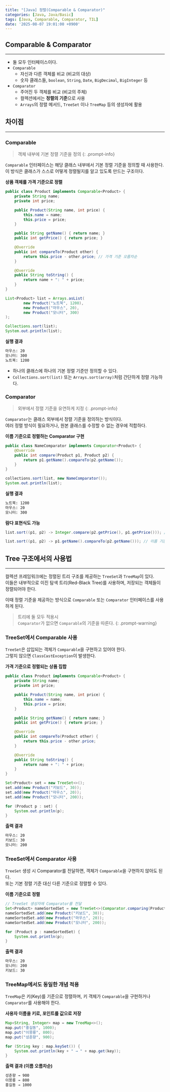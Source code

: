 ```yaml
---
title: "[Java] 정렬(Comparable & Comparator)"
categories: [Java, Java/Basic]
tags: [Java, Comparable, Comparator, TIL]
date: '2025-08-07 19:01:00 +0900'
---
```


## Comparable & Comparator

---

- 둘 모두 인터페이스이다.
- `Comparable`
  - 자신과 다른 객체를 비교 (비교의 대상)
  - 숫자 클래스들, `boolean`, `String`, `Date`, `BigDecimal`, `BigInteger` 등
- `Comparator`
  - 주어진 두 객체를 비교 (비교의 주체)
  - 컬렉션에서는 **정렬의 기준**으로 사용
  - `Arrays`의 정렬 메서드, `TreeSet` 이나 `TreeMap` 등의 생성자에 활용

## 차이점

---

### Comparable

> 객체 내부에 기본 정렬 기준을 정의
{: .prompt-info}

`Comparable` 인터페이스는 해당 클래스 내부에서 기본 정렬 기준을 정의할 때 사용한다.   
이 방식은 클래스가 스스로 어떻게 정렬될지를 알고 있도록 만드는 구조이다.

**상품 객체를 가격 기준으로 정렬**
```java
public class Product implements Comparable<Product> {
    private String name;
    private int price;

    public Product(String name, int price) {
        this.name = name;
        this.price = price;
    }

    public String getName() { return name; }
    public int getPrice() { return price; }

    @Override
    public int compareTo(Product other) {
        return this.price - other.price; // 가격 기준 오름차순
    }

    @Override
    public String toString() {
        return name + ": " + price;
    }
}
```

```java
List<Product> list = Arrays.asList(
        new Product("노트북", 1200),
        new Product("마우스", 20),
        new Product("모니터", 300)
);

Collections.sort(list);
System.out.println(list);
```

**실행 결과**
```bash
마우스: 20
모니터: 300
노트북: 1200
```

- 하나의 클래스에 하나의 기본 정렬 기준만 정의할 수 있다.
- `Collections.sort(list)` 또는 `Arrays.sort(array)`처럼 간단하게 정렬 가능하다.

### Comparator

> 외부에서 정렬 기준을 유연하게 지정
{: .prompt-info}

`Comparator`는 클래스 외부에서 정렬 기준을 정의하는 방식이다.   
여러 정렬 방식이 필요하거나, 원본 클래스를 수정할 수 없는 경우에 적합하다.

**이름 기준으로 정렬하는 Comparator 구현**
```java
public class NameComparator implements Comparator<Product> {
    @Override
    public int compare(Product p1, Product p2) {
        return p1.getName().compareTo(p2.getName());
    }
}
```

```java
collections.sort(list, new NameComparator());
System.out.println(list);
```

**실행 결과**
```bash
노트북: 1200
마우스: 20
모니터: 300
```

**람다 표현식도 가능**
```java
list.sort((p1, p2) -> Integer.compare(p2.getPrice(), p1.getPrice())); // 가격 기준 내림차순
```

```java
list.sort((p1, p2) -> p1.getName().compareTo(p2.getName())); // 이름 기준 오름차순
```

## Tree 구조에서의 사용법

---

컬렉션 프레임워크에는 정렬된 트리 구조를 제공하는 `TreeSet`과 `TreeMap`이 있다.   
이들은 내부적으로 이진 탐색 트리(Red-Black Tree)를 사용하며, 저장되는 객체들이 정렬되어야 한다.   

이때 정렬 기준을 제공하는 방식으로 `Comparable` 또는 `Comparator` 인터페이스를 사용하게 된다.

> 트리에 둘 모두 적용시\
> `Comparator`가 없으면 `Comparable`의 기준을 따른다.
{: .prompt-warning}

### TreeSet에서 Comparable 사용

`TreeSet`은 삽입되는 객체가 `Comparable`을 구현하고 있어야 한다.   
그렇지 않으면 `ClassCastException`이 발생한다.

**가격 기준으로 정렬되는 상품 집합**
```java
public class Product implements Comparable<Product> {
    private String name;
    private int price;

    public Product(String name, int price) {
        this.name = name;
        this.price = price;
    }

    public String getName() { return name; }
    public int getPrice() { return price; }

    @Override
    public int compareTo(Product other) {
        return this.price - other.price;
    }

    @Override
    public String toString() {
        return name + ": " + price;
    }
}
```

```java
Set<Product> set = new TreeSet<>();
set.add(new Product("키보드", 30));
set.add(new Product("마우스", 20));
set.add(new Product("모니터", 200));

for (Product p : set) {
    System.out.println(p);
}
```

**출력 결과**
```bash
마우스: 20
키보드: 30
모니터: 200
```

### TreeSet에서 Comparator 사용

`TreeSet` 생성 시 Comparator를 전달하면, 객체가 `Comparable`을 구현하지 않아도 된다.   
또는 기본 정렬 기준 대신 다른 기준으로 정렬할 수 있다.

**이름 기준으로 정렬**
```java
// TreeSet 생성자에 Comparator를 전달
Set<Product> nameSortedSet = new TreeSet<>(Comparator.comparing(Product::getName));
nameSortedSet.add(new Product("키보드", 30));
nameSortedSet.add(new Product("마우스", 20));
nameSortedSet.add(new Product("모니터", 200));

for (Product p : nameSortedSet) {
    System.out.println(p);
}
```

**출력 결과**
```bash
마우스: 20
모니터: 200
키보드: 30
```

### TreeMap에서도 동일한 개념 적용

`TreeMap`은 키(Key)를 기준으로 정렬하며, 키 객체가 `Comparable`을 구현하거나 `Comparator`를 사용해야 한다.

**사용자 이름을 키로, 포인트를 값으로 저장**
```java
Map<String, Integer> map = new TreeMap<>();
map.put("홍길동", 1000);
map.put("이몽룡", 800);
map.put("성춘향", 900);

for (String key : map.keySet()) {
    System.out.println(key + " → " + map.get(key));
}
```

**출력 결과 (이름 오름차순)**
```bash
성춘향 → 900
이몽룡 → 800
홍길동 → 1000
```
